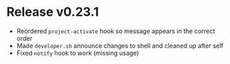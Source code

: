 # Release v0.23.1

- Reordered `project-activate` hook so message appears in the correct order
- Made `developer.sh` announce changes to shell and cleaned up after self
- Fixed `notify` hook to work (missing usage)
